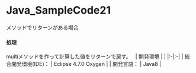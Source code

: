 # Java_SampleCode21
メソッドでリターンがある場合

#### 処理
multiメソッドを作って計算した値をリターンで戻す。
  
| 開発環境 |  |
|:-|:-|
| 統合開発環境(IDE)： | Eclipse 4.7.0 Oxygen |
| 開発言語： | Java8 |
